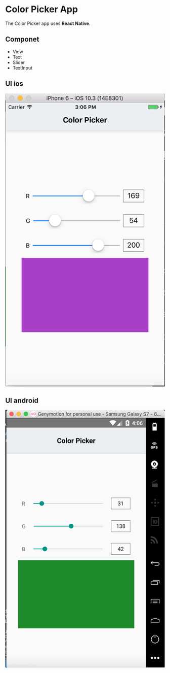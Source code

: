 # Color Picker App
The Color Picker app uses **React Native**. 

## Componet
- View
- Text
- Slider
- TextInput

## UI ios
![ui ios](image/ui-ios.png)

## UI android
![ui android](image/ui-android.png)
